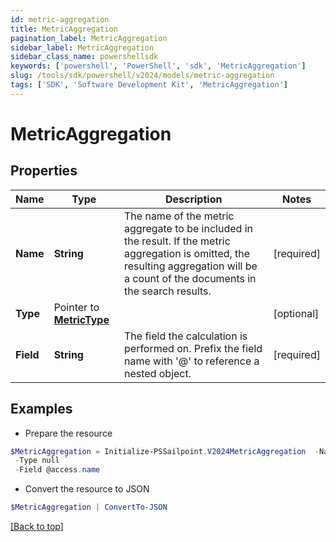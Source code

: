 ```yaml
---
id: metric-aggregation
title: MetricAggregation
pagination_label: MetricAggregation
sidebar_label: MetricAggregation
sidebar_class_name: powershellsdk
keywords: ['powershell', 'PowerShell', 'sdk', 'MetricAggregation'] 
slug: /tools/sdk/powershell/v2024/models/metric-aggregation
tags: ['SDK', 'Software Development Kit', 'MetricAggregation']
---
```



# MetricAggregation

## Properties

Name | Type | Description | Notes
------------ | ------------- | ------------- | -------------
**Name** |  **String** | The name of the metric aggregate to be included in the result. If the metric aggregation is omitted, the resulting aggregation will be a count of the documents in the search results. | [required]
**Type** |  Pointer to [**MetricType**](metric-type) |  | [optional] 
**Field** |  **String** | The field the calculation is performed on.  Prefix the field name with '@' to reference a nested object.  | [required]

## Examples

- Prepare the resource
```powershell
$MetricAggregation = Initialize-PSSailpoint.V2024MetricAggregation  -Name Access Name Count `
 -Type null `
 -Field @access.name
```

- Convert the resource to JSON
```powershell
$MetricAggregation | ConvertTo-JSON
```


[[Back to top]](#) 

